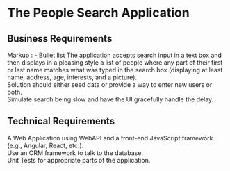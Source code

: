 # The People Search Application 

## Business Requirements <br>
Markup : - Bullet list
The application accepts search input in a text box and then displays in a pleasing style a list of people where any part of their first or last name matches what was typed in the search box (displaying at least name, address, age, interests, and a picture).  <br>
Solution should either seed data or provide a way to enter new users or both. <br>
Simulate search being slow and have the UI gracefully handle the delay. 
 
## Technical Requirements 
 
A Web Application using WebAPI and a front-end JavaScript framework (e.g., Angular, React, etc.).  <br>
Use an ORM framework to talk to the database. <br>
Unit Tests for appropriate parts of the application. 
